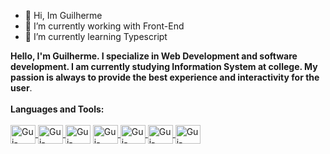 - 👋 Hi, Im Guilherme
- 📖 I’m currently working with Front-End
- 🌱 I’m currently learning Typescript
<div>
    <a href="https://github.com/GuilhermehASilva"></a>
       <b>Hello, I'm Guilherme. I specialize in Web Development and software development. I am currently studying Information System at college. My passion is always to provide the best experience and interactivity for the user</b>.<br>
<br>
      <b>Languages and Tools:</b><br>
<br>
        <a href="https://developer.mozilla.org/pt-BR/docs/Web/HTML" target="_blank"><img align="center" alt="Gui-HTML" height="30" width="40" src="https://cdn.jsdelivr.net/gh/devicons/devicon/icons/html5/html5-original.svg" /> </a>             
        <a href="https://developer.mozilla.org/pt-BR/docs/Web/CSS" target="_blank"><img align="center" alt="Gui-CSS" height="30" width="40" src="https://cdn.jsdelivr.net/gh/devicons/devicon/icons/css3/css3-original.svg" /> </a>
        <a href="https://developer.mozilla.org/en-US/docs/Web/JavaScript" target="_blank"><img align="center" alt="Gui-Javascript" height="30" width="40" src="https://cdn.jsdelivr.net/gh/devicons/devicon/icons/javascript/javascript-original.svg"/></a>          
        <a href="https://nodejs.org/en" target="_blank"><img align="center" alt="Gui-Nodejs" height="30" width="40" src="https://cdn.jsdelivr.net/gh/devicons/devicon/icons/nodejs/nodejs-original.svg" /> </a>        
        <a href="https://react.dev/" target="_blank"><img align="center" alt="Gui-React" height="30" width="40" src="https://cdn.jsdelivr.net/gh/devicons/devicon/icons/react/react-original.svg" /> </a>
        <a href="https://angular.io/" target="_blank"><img align="center" alt="Gui-Angular" height="30" width="40" src="https://cdn.jsdelivr.net/gh/devicons/devicon/icons/angularjs/angularjs-original.svg" /> </a>   
        <a href="https://getbootstrap.com/" target="_blank"><img align="center" alt="Gui-Bootstrap" height="30" width="40" src="https://cdn.jsdelivr.net/gh/devicons/devicon/icons/bootstrap/bootstrap-original.svg" /> </a>           
</div>
